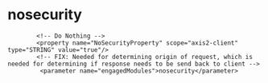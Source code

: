 # nosecurity
 <!-- FIX: Needed for skipping WS-Security in response path in combination with NoSecurityHandler (WSO2 Support Ticket:DIGIPOLISGENTPROD-56) -->
            <!-- Do Nothing -->
            <property name="NoSecurityProperty" scope="axis2-client" type="STRING" value="true"/>
            <!-- FIX: Needed for determining origin of request, which is needed for determining if response needs to be send back to client -->
             <parameter name="engagedModules">nosecurity</parameter>
